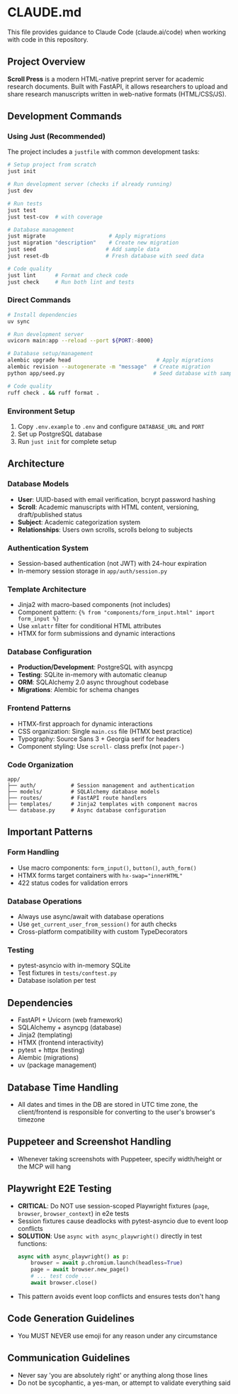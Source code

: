 # CLAUDE.md

This file provides guidance to Claude Code (claude.ai/code) when working with code in
this repository.

## Project Overview

**Scroll Press** is a modern HTML-native preprint server for
academic research documents. Built with FastAPI, it allows researchers to upload and
share research manuscripts written in web-native formats (HTML/CSS/JS).

## Development Commands

### Using Just (Recommended)
The project includes a `justfile` with common development tasks:

```bash
# Setup project from scratch
just init

# Run development server (checks if already running)
just dev

# Run tests
just test
just test-cov  # with coverage

# Database management
just migrate                    # Apply migrations
just migration "description"    # Create new migration
just seed                      # Add sample data
just reset-db                  # Fresh database with seed data

# Code quality
just lint      # Format and check code
just check     # Run both lint and tests
```

### Direct Commands
```bash
# Install dependencies
uv sync

# Run development server
uvicorn main:app --reload --port ${PORT:-8000}

# Database setup/management
alembic upgrade head                           # Apply migrations
alembic revision --autogenerate -m "message"  # Create migration
python app/seed.py                            # Seed database with sample data

# Code quality
ruff check . && ruff format .
```

### Environment Setup
1. Copy `.env.example` to `.env` and configure `DATABASE_URL` and `PORT`
2. Set up PostgreSQL database
3. Run `just init` for complete setup

## Architecture

### Database Models
- **User**: UUID-based with email verification, bcrypt password hashing
- **Scroll**: Academic manuscripts with HTML content, versioning, draft/published status
- **Subject**: Academic categorization system
- **Relationships**: Users own scrolls, scrolls belong to subjects

### Authentication System
- Session-based authentication (not JWT) with 24-hour expiration
- In-memory session storage in `app/auth/session.py`

### Template Architecture
- Jinja2 with macro-based components (not includes)
- Component pattern: `{% from "components/form_input.html" import form_input %}`
- Use `xmlattr` filter for conditional HTML attributes
- HTMX for form submissions and dynamic interactions

### Database Configuration
- **Production/Development**: PostgreSQL with asyncpg
- **Testing**: SQLite in-memory with automatic cleanup
- **ORM**: SQLAlchemy 2.0 async throughout codebase
- **Migrations**: Alembic for schema changes

### Frontend Patterns
- HTMX-first approach for dynamic interactions
- CSS organization: Single `main.css` file (HTMX best practice)
- Typography: Source Sans 3 + Georgia serif for headers
- Component styling: Use `scroll-` class prefix (not `paper-`)

### Code Organization
```
app/
├── auth/           # Session management and authentication
├── models/         # SQLAlchemy database models
├── routes/         # FastAPI route handlers
├── templates/      # Jinja2 templates with component macros
└── database.py     # Async database configuration
```

## Important Patterns

### Form Handling
- Use macro components: `form_input()`, `button()`, `auth_form()`
- HTMX forms target containers with `hx-swap="innerHTML"`
- 422 status codes for validation errors

### Database Operations
- Always use async/await with database operations
- Use `get_current_user_from_session()` for auth checks
- Cross-platform compatibility with custom TypeDecorators

### Testing
- pytest-asyncio with in-memory SQLite
- Test fixtures in `tests/conftest.py`
- Database isolation per test

## Dependencies
- FastAPI + Uvicorn (web framework)
- SQLAlchemy + asyncpg (database)
- Jinja2 (templating)
- HTMX (frontend interactivity)
- pytest + httpx (testing)
- Alembic (migrations)
- uv (package management)

## Database Time Handling
- All dates and times in the DB are stored in UTC time zone, the client/frontend is responsible for converting to the user's browser's timezone

## Puppeteer and Screenshot Handling
- Whenever taking screenshots with Puppeteer, specify width/height or the MCP will hang

## Playwright E2E Testing
- **CRITICAL**: Do NOT use session-scoped Playwright fixtures (`page`, `browser`, `browser_context`) in e2e tests
- Session fixtures cause deadlocks with pytest-asyncio due to event loop conflicts
- **SOLUTION**: Use `async with async_playwright()` directly in test functions:
  ```python
  async with async_playwright() as p:
      browser = await p.chromium.launch(headless=True)
      page = await browser.new_page()
      # ... test code ...
      await browser.close()
  ```
- This pattern avoids event loop conflicts and ensures tests don't hang

## Code Generation Guidelines
- You MUST NEVER use emoji for any reason under any circumstance

## Communication Guidelines
- Never say 'you are absolutely right' or anything along those lines
- Do not be sycophantic, a yes-man, or attempt to validate everything said